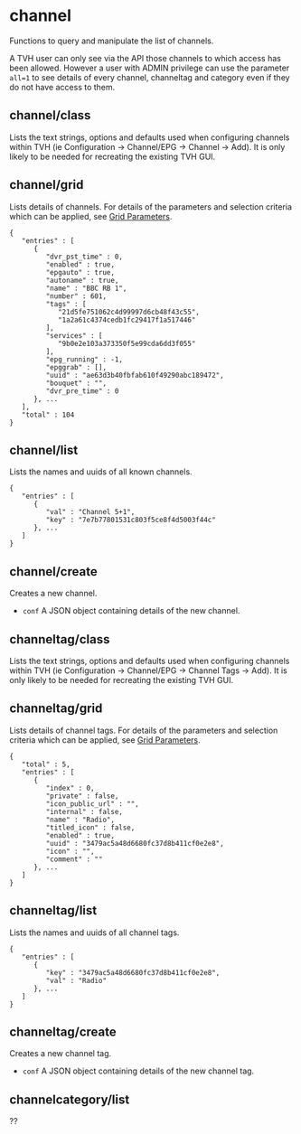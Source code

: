 # channel
Functions to query and manipulate the list of channels.

A TVH user can only see via the API those channels to which access has been allowed. However a user with ADMIN privilege can use the parameter `all=1` to see details of every channel, channeltag and category even if they do not have access to them.

## channel/class
Lists the text strings, options and defaults used when configuring channels within TVH (ie Configuration -> Channel/EPG -> Channel -> Add). It is only likely to be needed for recreating the existing TVH GUI.
## channel/grid
Lists details of channels. For details of the parameters and selection criteria which can be applied, see [Grid Parameters](Description.md#grid-parameters).
```
{
   "entries" : [
      {
         "dvr_pst_time" : 0,
         "enabled" : true,
         "epgauto" : true,
         "autoname" : true,
         "name" : "BBC RB 1",
         "number" : 601,
         "tags" : [
            "21d5fe751062c4d99997d6cb48f43c55",
            "1a2a61c4374cedb1fc29417f1a517446"
         ],
         "services" : [
            "9b0e2e103a373350f5e99cda6dd3f055"
         ],
         "epg_running" : -1,
         "epggrab" : [],
         "uuid" : "ae63d3b40fbfab610f49290abc189472",
         "bouquet" : "",
         "dvr_pre_time" : 0
      }, ...
   ],
   "total" : 104
}
```
## channel/list
Lists the names and uuids of all known channels.
```
{
   "entries" : [
      {
         "val" : "Channel 5+1",
         "key" : "7e7b77801531c803f5ce8f4d5003f44c"
      }, ...
   ]
}
```
## channel/create
Creates a new channel.

- `conf` A JSON object containing details of the new channel.
## channeltag/class
Lists the text strings, options and defaults used when configuring channels within TVH (ie Configuration -> Channel/EPG -> Channel Tags -> Add). It is only likely to be needed for recreating the existing TVH GUI.
## channeltag/grid
Lists details of channel tags. For details of the parameters and selection criteria which can be applied, see [Grid Parameters](Description.md#grid-parameters).
```
{
   "total" : 5,
   "entries" : [
      {
         "index" : 0,
         "private" : false,
         "icon_public_url" : "",
         "internal" : false,
         "name" : "Radio",
         "titled_icon" : false,
         "enabled" : true,
         "uuid" : "3479ac5a48d6680fc37d8b411cf0e2e8",
         "icon" : "",
         "comment" : ""
      }, ...
   ]
}
```
## channeltag/list
Lists the names and uuids of all channel tags.
```
{
   "entries" : [
      {
         "key" : "3479ac5a48d6680fc37d8b411cf0e2e8",
         "val" : "Radio"
      }, ...
   ]
}
```
## channeltag/create
Creates a new channel tag.

- `conf` A JSON object containing details of the new channel tag.
## channelcategory/list
??
